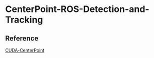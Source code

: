 # CenterPoint-ROS-Detection-and-Tracking

## Reference

[CUDA-CenterPoint](https://github.com/NVIDIA-AI-IOT/Lidar_AI_Solution/tree/master/CUDA-CenterPoint)
